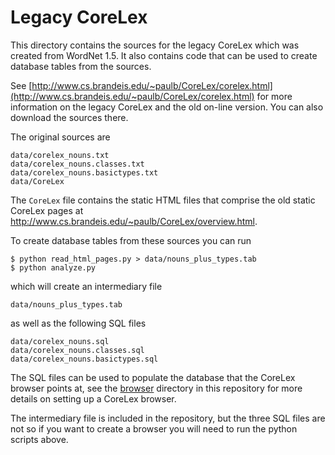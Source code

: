 # Legacy CoreLex

This directory contains the sources for the legacy CoreLex which was created from WordNet 1.5. It also contains code that can be used to create database tables from the sources.

See [http://www.cs.brandeis.edu/~paulb/CoreLex/corelex.html](http://www.cs.brandeis.edu/~paulb/CoreLex/corelex.html) for more information on the legacy CoreLex and the old on-line version. You can also download the sources there.

The original sources are

```
data/corelex_nouns.txt
data/corelex_nouns.classes.txt
data/corelex_nouns.basictypes.txt
data/CoreLex
```

The `CoreLex` file contains the static HTML files that comprise the old static CoreLex pages at http://www.cs.brandeis.edu/~paulb/CoreLex/overview.html.

To create database tables from these sources you can run

```
$ python read_html_pages.py > data/nouns_plus_types.tab
$ python analyze.py
```

which will create an intermediary file

```
data/nouns_plus_types.tab
```

as well as the following SQL files

```
data/corelex_nouns.sql
data/corelex_nouns.classes.sql
data/corelex_nouns.basictypes.sql
```

The SQL files can be used to populate the database that the CoreLex browser points at, see the [browser](../browser/README.md) directory in this repository for more details on setting up a CoreLex browser.

The intermediary file is included in the repository, but the three SQL files are not so if you want to create a browser you will need to run the python scripts above.
